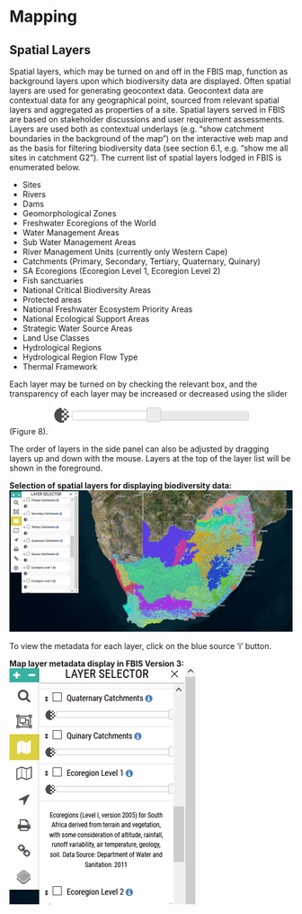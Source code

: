 # Mapping

## Spatial Layers

Spatial layers, which may be turned on and off in the FBIS map, function as background layers upon which biodiversity data are displayed. Often spatial layers are used for generating geocontext data. Geocontext data are contextual data for any geographical point, sourced from relevant spatial layers and aggregated as properties of a site. Spatial layers served in FBIS are based on stakeholder discussions and user requirement assessments. Layers are used both as contextual underlays (e.g. “show catchment boundaries in the background of the map”) on the interactive web map and as the basis for filtering biodiversity data (see section 6.1, e.g. “show me all sites in catchment G2”). The current list of spatial layers lodged in FBIS is enumerated below.

* Sites
* Rivers
* Dams
* Geomorphological Zones
* Freshwater Ecoregions of the World
* Water Management Areas
* Sub Water Management Areas
* River Management Units (currently only Western Cape)
* Catchments (Primary, Secondary, Tertiary, Quaternary, Quinary)
* SA Ecoregions (Ecoregion Level 1, Ecoregion Level 2)
* Fish sanctuaries
* National Critical Biodiversity Areas
* Protected areas
* National Freshwater Ecosystem Priority Areas
* National Ecological Support Areas
* Strategic Water Source Areas
* Land Use Classes
* Hydrological Regions
* Hydrological Region Flow Type
* Thermal Framework

Each layer may be turned on by checking the relevant box, and the transparency of each layer may be increased or decreased using the slider (Figure 8).
![Spatial Layers 1](img/spatial-layers-1.png)

The order of layers in the side panel can also be adjusted by dragging layers up and down with the mouse. Layers at the top of the layer list will be shown in the foreground.

**Selection of spatial layers for displaying biodiversity data:**
![Spatial Layers 2](img/spatial-layers-2.png)

To view the metadata for each layer, click on the blue source ‘i’ button.

**Map layer metadata display in FBIS Version 3:**
![Spatial Layers 3](img/spatial-layers-3.png)
